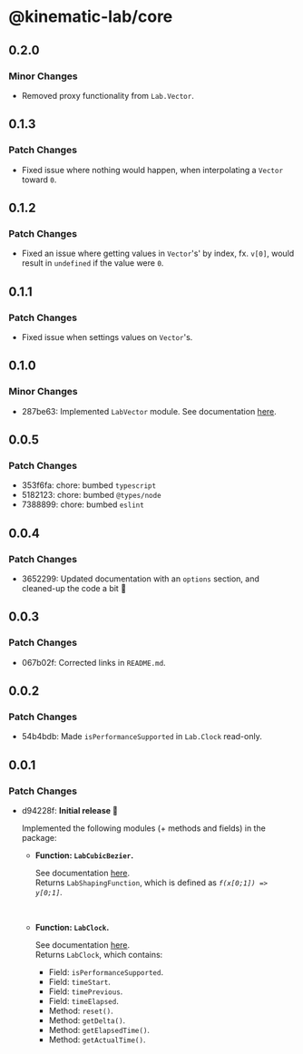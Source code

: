 # @kinematic-lab/core

## 0.2.0

### Minor Changes

-   Removed proxy functionality from `Lab.Vector`.

## 0.1.3

### Patch Changes

-   Fixed issue where nothing would happen, when interpolating a `Vector` toward `0`.

## 0.1.2

### Patch Changes

-   Fixed an issue where getting values in `Vector`'s' by index, fx. `v[0]`, would result in `undefined` if the value were `0`.

## 0.1.1

### Patch Changes

-   Fixed issue when settings values on `Vector`'s.

## 0.1.0

### Minor Changes

-   287be63: Implemented `LabVector` module.
    See documentation [here](https://github.com/kinematic-lab/kinematic-lab/blob/main/packages/core/docs/lab-vector.md).

## 0.0.5

### Patch Changes

-   353f6fa: chore: bumbed `typescript`
-   5182123: chore: bumbed `@types/node`
-   7388899: chore: bumbed `eslint`

## 0.0.4

### Patch Changes

-   3652299: Updated documentation with an `options` section, and cleaned-up the code a bit 🧹

## 0.0.3

### Patch Changes

-   067b02f: Corrected links in `README.md`.

## 0.0.2

### Patch Changes

-   54b4bdb: Made `isPerformanceSupported` in `Lab.Clock` read-only.

## 0.0.1

### Patch Changes

-   d94228f: **Initial release 🎉**

    Implemented the following modules (+ methods and fields) in the package:

    -   **Function: `LabCubicBezier`.**

        See documentation [here](https://github.com/kinematic-lab/kinematic-lab/blob/main/packages/core/docs/lab-cubic-bezier.md).<br />
        Returns `LabShapingFunction`, which is defined as _`f(x[0;1]) => y[0;1]`_.

        <br />

    -   **Function: `LabClock`.**

        See documentation [here](https://github.com/kinematic-lab/kinematic-lab/blob/main/packages/core/docs/lab-clock.md).<br />
        Returns `LabClock`, which contains:

        -   Field: `isPerformanceSupported`.
        -   Field: `timeStart`.
        -   Field: `timePrevious`.
        -   Field: `timeElapsed`.
        -   Method: `reset()`.
        -   Method: `getDelta()`.
        -   Method: `getElapsedTime()`.
        -   Method: `getActualTime()`.

        <br />
